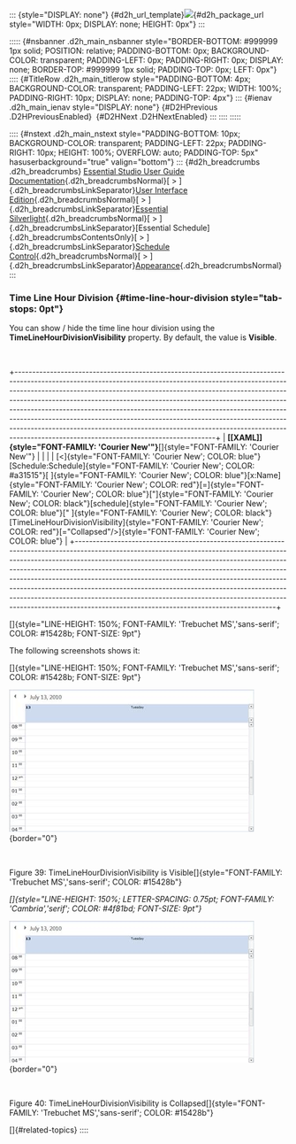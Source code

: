 ::: {style="DISPLAY: none"}
[](ms-xhelp:///?Id=d2h_url_template){#d2h_url_template}![](!package_url!){#d2h_package_url style="WIDTH: 0px; DISPLAY: none; HEIGHT: 0px"}
:::

::::: {#nsbanner .d2h_main_nsbanner style="BORDER-BOTTOM: #999999 1px solid; POSITION: relative; PADDING-BOTTOM: 0px; BACKGROUND-COLOR: transparent; PADDING-LEFT: 0px; PADDING-RIGHT: 0px; DISPLAY: none; BORDER-TOP: #999999 1px solid; PADDING-TOP: 0px; LEFT: 0px"}
:::: {#TitleRow .d2h_main_titlerow style="PADDING-BOTTOM: 4px; BACKGROUND-COLOR: transparent; PADDING-LEFT: 22px; WIDTH: 100%; PADDING-RIGHT: 10px; DISPLAY: none; PADDING-TOP: 4px"}
::: {#ienav .d2h_main_ienav style="DISPLAY: none"}
[](ms-xhelp:///?Id=e8cff13f-2584-4fa9-9564-6add15aaccc7){#D2HPrevious .D2HPreviousEnabled}  [](ms-xhelp:///?Id=213e5110-f3b5-4297-a9a3-c7cc863a8bff){#D2HNext .D2HNextEnabled}
:::
::::
:::::

:::: {#nstext .d2h_main_nstext style="PADDING-BOTTOM: 10px; BACKGROUND-COLOR: transparent; PADDING-LEFT: 22px; PADDING-RIGHT: 10px; HEIGHT: 100%; OVERFLOW: auto; PADDING-TOP: 5px" hasuserbackground="true" valign="bottom"}
::: {#d2h_breadcrumbs .d2h_breadcrumbs}
[Essential Studio User Guide Documentation](ms-xhelp:///?Id=12457748-09e3-4d74-a240-8e049cedf030){.d2h_breadcrumbsNormal}[ \> ]{.d2h_breadcrumbsLinkSeparator}[User Interface Edition](ms-xhelp:///?Id=c29296b7-531c-413b-a0ec-488ca1f7f669){.d2h_breadcrumbsNormal}[ \> ]{.d2h_breadcrumbsLinkSeparator}[Essential Silverlight](ms-xhelp:///?Id=66221bd1-ba2e-43c2-94a7-618f50e01d24){.d2h_breadcrumbsNormal}[ \> ]{.d2h_breadcrumbsLinkSeparator}[Essential Schedule]{.d2h_breadcrumbsContentsOnly}[ \> ]{.d2h_breadcrumbsLinkSeparator}[Schedule Control](ms-xhelp:///?Id=641660d5-c458-4c5d-9615-332d1a8eb458){.d2h_breadcrumbsNormal}[ \> ]{.d2h_breadcrumbsLinkSeparator}[Appearance](ms-xhelp:///?Id=436fb287-6cea-4a87-b33f-7177087dd205){.d2h_breadcrumbsNormal}
:::

### Time Line Hour Division {#time-line-hour-division style="tab-stops: 0pt"}

You can show / hide the time line hour division using the **TimeLineHourDivisionVisibility** property. By default, the value is **Visible**.

 

+--------------------------------------------------------------------------------------------------------------------------------------------------------------------------------------------------------------------------------------------------------------------------------------------------------------------------------------------------------------------------------------------------------------------------------------------------------------------------------------------------------------------------------------------------------------------------------------------------------------------------+
| **[\[XAML\]]{style="FONT-FAMILY: 'Courier New'"}**[]{style="FONT-FAMILY: 'Courier New'"}                                                                                                                                                                                                                                                                                                                                                                                                                                                                                                                                 |
|                                                                                                                                                                                                                                                                                                                                                                                                                                                                                                                                                                                                                          |
| [\<]{style="FONT-FAMILY: 'Courier New'; COLOR: blue"}[Schedule:Schedule]{style="FONT-FAMILY: 'Courier New'; COLOR: #a31515"}[ ]{style="FONT-FAMILY: 'Courier New'; COLOR: blue"}[x:Name]{style="FONT-FAMILY: 'Courier New'; COLOR: red"}[=]{style="FONT-FAMILY: 'Courier New'; COLOR: blue"}[\"]{style="FONT-FAMILY: 'Courier New'; COLOR: black"}[schedule]{style="FONT-FAMILY: 'Courier New'; COLOR: blue"}[\" ]{style="FONT-FAMILY: 'Courier New'; COLOR: black"}[TimeLineHourDivisionVisibility]{style="FONT-FAMILY: 'Courier New'; COLOR: red"}[=\"Collapsed\"/\>]{style="FONT-FAMILY: 'Courier New'; COLOR: blue"} |
+--------------------------------------------------------------------------------------------------------------------------------------------------------------------------------------------------------------------------------------------------------------------------------------------------------------------------------------------------------------------------------------------------------------------------------------------------------------------------------------------------------------------------------------------------------------------------------------------------------------------------+

[]{style="LINE-HEIGHT: 150%; FONT-FAMILY: 'Trebuchet MS','sans-serif'; COLOR: #15428b; FONT-SIZE: 9pt"} 

The following screenshots shows it:

[]{style="LINE-HEIGHT: 150%; FONT-FAMILY: 'Trebuchet MS','sans-serif'; COLOR: #15428b; FONT-SIZE: 9pt"} 

![Description: C:\\Users\\balaji_muthukani\\Desktop\\New Images\\time line hour visibility visible.png](ImagesExt/image85_49.jpg){border="0"}

 

Figure 39: TimeLineHourDivisionVisibility is Visible[]{style="FONT-FAMILY: 'Trebuchet MS','sans-serif'; COLOR: #15428b"}

*[]{style="LINE-HEIGHT: 150%; LETTER-SPACING: 0.75pt; FONT-FAMILY: 'Cambria','serif'; COLOR: #4f81bd; FONT-SIZE: 9pt"}* 

![Description: C:\\Users\\balaji_muthukani\\Desktop\\New Images\\time line hour visibility collapsed.png](ImagesExt/image85_50.jpg){border="0"}

 

Figure 40: TimeLineHourDivisionVisibility is Collapsed[]{style="FONT-FAMILY: 'Trebuchet MS','sans-serif'; COLOR: #15428b"}

[]{#related-topics}
::::
